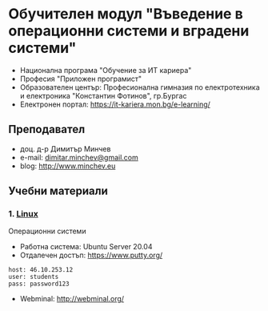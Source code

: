 # Обучителен модул "Въведение в операционни системи и вградени системи"
- Национална програма "Обучение за ИТ кариера"
- Професия "Приложен програмист" 
- Образователен център: Професионална гимназия по електротехника и електроника "Константин Фотинов", гр.Бургас  
- Електронен портал: https://it-kariera.mon.bg/e-learning/

## Преподавател
- доц. д-р Димитър Минчев
- e-mail: dimitar.minchev@gmail.com 
- blog: http://www.minchev.eu

## Учебни материали
### 1. [Linux](Linux)
Операционни системи
- Работна система: Ubuntu Server 20.04
- Отдалечен достъп: https://www.putty.org/
```
host: 46.10.253.12
user: students
pass: password123
```
- Webminal: http://webminal.org/

